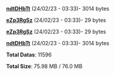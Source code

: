 [**ndtDHbTt**](/data/ndtDHbTt.txt) (24/02/23 - 03:33)- 3014 bytes

[**eZp3RgSz**](/data/eZp3RgSz.txt) (24/02/23 - 03:33)- 29 bytes

[**eZp3RgSz**](/data/eZp3RgSz.txt) (24/02/23 - 03:33)- 29 bytes

[**ndtDHbTt**](/data/ndtDHbTt.txt) (24/02/23 - 03:33)- 3014 bytes

**Total Datas**: 11596

**Total Size**: 75.98 MB / 76.0 MB